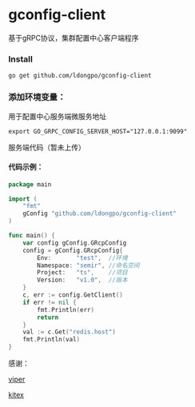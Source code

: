 # gconfig-client
基于gRPC协议，集群配置中心客户端程序

### Install

`go get github.com/ldongpo/gconfig-client`



### 添加环境变量：

用于配置中心服务端微服务地址

`export GO_GRPC_CONFIG_SERVER_HOST="127.0.0.1:9099"`

服务端代码（暂未上传）

#### 代码示例：

```go
package main

import (
	"fmt"
	gConfig "github.com/ldongpo/gconfig-client"
)

func main() {
	var config gConfig.GRcpConfig
	config = gConfig.GRcpConfig{
		Env:       "test",  //环境
		Namespace: "semir", //命名空间
		Project:   "ts",    //项目
		Version:   "v1.0",  //版本
	}
	c, err := config.GetClient()
	if err != nil {
		fmt.Println(err)
		return
	}
	val := c.Get("redis.host")
	fmt.Println(val)
}

```



感谢：

[viper](https://github.com/spf13/viper)

[kitex](https://github.com/cloudwego/kitex)


